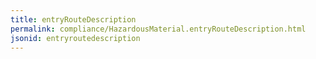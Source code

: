 ```yaml
---
title: entryRouteDescription
permalink: compliance/HazardousMaterial.entryRouteDescription.html
jsonid: entryroutedescription
---
```

